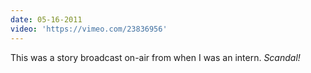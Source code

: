 ```yaml
---
date: 05-16-2011
video: 'https://vimeo.com/23836956'
---
```


This was a story broadcast on-air from when I was an intern. _Scandal!_
